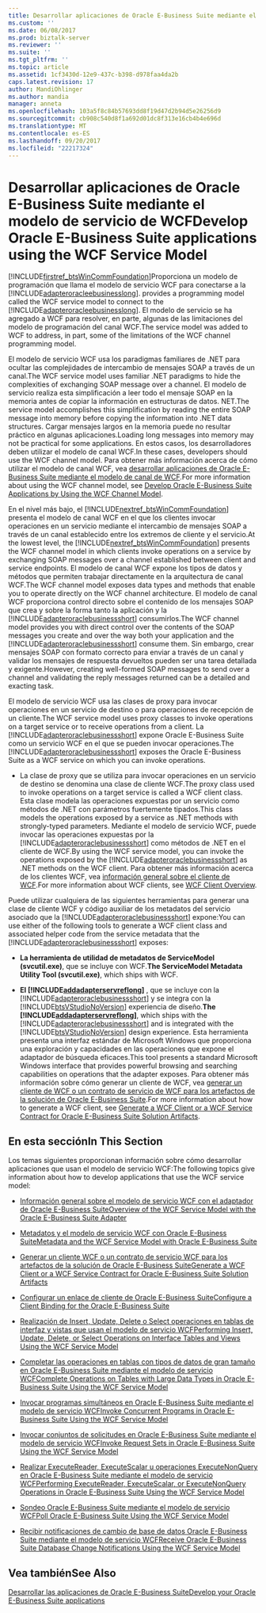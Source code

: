 ```yaml
---
title: Desarrollar aplicaciones de Oracle E-Business Suite mediante el modelo de servicio de WCF | Documentos de Microsoft
ms.custom: ''
ms.date: 06/08/2017
ms.prod: biztalk-server
ms.reviewer: ''
ms.suite: ''
ms.tgt_pltfrm: ''
ms.topic: article
ms.assetid: 1cf3430d-12e9-437c-b398-d978faa4da2b
caps.latest.revision: 17
author: MandiOhlinger
ms.author: mandia
manager: anneta
ms.openlocfilehash: 103a5f8c84b57693dd8f19d47d2b94d5e26256d9
ms.sourcegitcommit: cb908c540d8f1a692d01dc8f313e16cb4b4e696d
ms.translationtype: MT
ms.contentlocale: es-ES
ms.lasthandoff: 09/20/2017
ms.locfileid: "22217324"
---
```

# <a name="develop-oracle-e-business-suite-applications-using-the-wcf-service-model"></a><span data-ttu-id="8bf29-102">Desarrollar aplicaciones de Oracle E-Business Suite mediante el modelo de servicio de WCF</span><span class="sxs-lookup"><span data-stu-id="8bf29-102">Develop Oracle E-Business Suite applications using the WCF Service Model</span></span>
[!INCLUDE[firstref_btsWinCommFoundation](../../includes/firstref-btswincommfoundation-md.md)]<span data-ttu-id="8bf29-103">Proporciona un modelo de programación que llama el modelo de servicio WCF para conectarse a la [!INCLUDE[adapteroracleebusinesslong](../../includes/adapteroracleebusinesslong-md.md)].</span><span class="sxs-lookup"><span data-stu-id="8bf29-103"> provides a programming model called the WCF service model to connect to the [!INCLUDE[adapteroracleebusinesslong](../../includes/adapteroracleebusinesslong-md.md)].</span></span> <span data-ttu-id="8bf29-104">El modelo de servicio se ha agregado a WCF para resolver, en parte, algunas de las limitaciones del modelo de programación del canal WCF.</span><span class="sxs-lookup"><span data-stu-id="8bf29-104">The service model was added to WCF to address, in part, some of the limitations of the WCF channel programming model.</span></span>  
  
 <span data-ttu-id="8bf29-105">El modelo de servicio WCF usa los paradigmas familiares de .NET para ocultar las complejidades de intercambio de mensajes SOAP a través de un canal.</span><span class="sxs-lookup"><span data-stu-id="8bf29-105">The WCF service model uses familiar .NET paradigms to hide the complexities of exchanging SOAP message over a channel.</span></span> <span data-ttu-id="8bf29-106">El modelo de servicio realiza esta simplificación a leer todo el mensaje SOAP en la memoria antes de copiar la información en estructuras de datos. NET.</span><span class="sxs-lookup"><span data-stu-id="8bf29-106">The service model accomplishes this simplification by reading the entire SOAP message into memory before copying the information into .NET data structures.</span></span> <span data-ttu-id="8bf29-107">Cargar mensajes largos en la memoria puede no resultar práctico en algunas aplicaciones.</span><span class="sxs-lookup"><span data-stu-id="8bf29-107">Loading long messages into memory may not be practical for some applications.</span></span> <span data-ttu-id="8bf29-108">En estos casos, los desarrolladores deben utilizar el modelo de canal WCF.</span><span class="sxs-lookup"><span data-stu-id="8bf29-108">In these cases, developers should use the WCF channel model.</span></span> <span data-ttu-id="8bf29-109">Para obtener más información acerca de cómo utilizar el modelo de canal WCF, vea [desarrollar aplicaciones de Oracle E-Business Suite mediante el modelo de canal de WCF](../../adapters-and-accelerators/adapter-oracle-ebs/develop-oracle-e-business-suite-applications-using-the-wcf-channel-model.md).</span><span class="sxs-lookup"><span data-stu-id="8bf29-109">For more information about using the WCF channel model, see [Develop Oracle E-Business Suite Applications by Using the WCF Channel Model](../../adapters-and-accelerators/adapter-oracle-ebs/develop-oracle-e-business-suite-applications-using-the-wcf-channel-model.md).</span></span>  
  
 <span data-ttu-id="8bf29-110">En el nivel más bajo, el [!INCLUDE[nextref_btsWinCommFoundation](../../includes/nextref-btswincommfoundation-md.md)] presenta el modelo de canal WCF en el que los clientes invocar operaciones en un servicio mediante el intercambio de mensajes SOAP a través de un canal establecido entre los extremos de cliente y el servicio.</span><span class="sxs-lookup"><span data-stu-id="8bf29-110">At the lowest level, the [!INCLUDE[nextref_btsWinCommFoundation](../../includes/nextref-btswincommfoundation-md.md)] presents the WCF channel model in which clients invoke operations on a service by exchanging SOAP messages over a channel established between client and service endpoints.</span></span> <span data-ttu-id="8bf29-111">El modelo de canal WCF expone los tipos de datos y métodos que permiten trabajar directamente en la arquitectura de canal WCF.</span><span class="sxs-lookup"><span data-stu-id="8bf29-111">The WCF channel model exposes data types and methods that enable you to operate directly on the WCF channel architecture.</span></span> <span data-ttu-id="8bf29-112">El modelo de canal WCF proporciona control directo sobre el contenido de los mensajes SOAP que crea y sobre la forma tanto la aplicación y la [!INCLUDE[adapteroraclebusinessshort](../../includes/adapteroraclebusinessshort-md.md)] consumirlos.</span><span class="sxs-lookup"><span data-stu-id="8bf29-112">The WCF channel model provides you with direct control over the contents of the SOAP messages you create and over the way both your application and the [!INCLUDE[adapteroraclebusinessshort](../../includes/adapteroraclebusinessshort-md.md)] consume them.</span></span> <span data-ttu-id="8bf29-113">Sin embargo, crear mensajes SOAP con formato correcto para enviar a través de un canal y validar los mensajes de respuesta devueltos pueden ser una tarea detallada y exigente.</span><span class="sxs-lookup"><span data-stu-id="8bf29-113">However, creating well-formed SOAP messages to send over a channel and validating the reply messages returned can be a detailed and exacting task.</span></span>  
  
 <span data-ttu-id="8bf29-114">El modelo de servicio WCF usa las clases de proxy para invocar operaciones en un servicio de destino o para operaciones de recepción de un cliente.</span><span class="sxs-lookup"><span data-stu-id="8bf29-114">The WCF service model uses proxy classes to invoke operations on a target service or to receive operations from a client.</span></span> <span data-ttu-id="8bf29-115">La [!INCLUDE[adapteroraclebusinessshort](../../includes/adapteroraclebusinessshort-md.md)] expone Oracle E-Business Suite como un servicio WCF en el que se pueden invocar operaciones.</span><span class="sxs-lookup"><span data-stu-id="8bf29-115">The [!INCLUDE[adapteroraclebusinessshort](../../includes/adapteroraclebusinessshort-md.md)] exposes the Oracle E-Business Suite as a WCF service on which you can invoke operations.</span></span>  
  
-   <span data-ttu-id="8bf29-116">La clase de proxy que se utiliza para invocar operaciones en un servicio de destino se denomina una clase de cliente WCF.</span><span class="sxs-lookup"><span data-stu-id="8bf29-116">The proxy class used to invoke operations on a target service is called a WCF client class.</span></span> <span data-ttu-id="8bf29-117">Esta clase modela las operaciones expuestas por un servicio como métodos de .NET con parámetros fuertemente tipados.</span><span class="sxs-lookup"><span data-stu-id="8bf29-117">This class models the operations exposed by a service as .NET methods with strongly-typed parameters.</span></span> <span data-ttu-id="8bf29-118">Mediante el modelo de servicio WCF, puede invocar las operaciones expuestas por la [!INCLUDE[adapteroraclebusinessshort](../../includes/adapteroraclebusinessshort-md.md)] como métodos de .NET en el cliente de WCF.</span><span class="sxs-lookup"><span data-stu-id="8bf29-118">By using the WCF service model, you can invoke the operations exposed by the [!INCLUDE[adapteroraclebusinessshort](../../includes/adapteroraclebusinessshort-md.md)] as .NET methods on the WCF client.</span></span> <span data-ttu-id="8bf29-119">Para obtener más información acerca de los clientes WCF, vea [información general sobre el cliente de WCF](https://msdn.microsoft.com/library/ms735103.aspx).</span><span class="sxs-lookup"><span data-stu-id="8bf29-119">For more information about WCF clients, see [WCF Client Overview](https://msdn.microsoft.com/library/ms735103.aspx).</span></span>
  
 <span data-ttu-id="8bf29-120">Puede utilizar cualquiera de las siguientes herramientas para generar una clase de cliente WCF y código auxiliar de los metadatos del servicio asociado que la [!INCLUDE[adapteroraclebusinessshort](../../includes/adapteroraclebusinessshort-md.md)] expone:</span><span class="sxs-lookup"><span data-stu-id="8bf29-120">You can use either of the following tools to generate a WCF client class and associated helper code from the service metadata that the [!INCLUDE[adapteroraclebusinessshort](../../includes/adapteroraclebusinessshort-md.md)] exposes:</span></span>  
  
-   <span data-ttu-id="8bf29-121">**La herramienta de utilidad de metadatos de ServiceModel (svcutil.exe)**, que se incluye con WCF.</span><span class="sxs-lookup"><span data-stu-id="8bf29-121">**The ServiceModel Metadata Utility Tool (svcutil.exe)**, which ships with WCF.</span></span>  
  
-   <span data-ttu-id="8bf29-122">**El [!INCLUDE[addadapterservreflong](../../includes/addadapterservreflong-md.md)]** , que se incluye con la [!INCLUDE[adapteroraclebusinessshort](../../includes/adapteroraclebusinessshort-md.md)] y se integra con la [!INCLUDE[btsVStudioNoVersion](../../includes/btsvstudionoversion-md.md)] experiencia de diseño.</span><span class="sxs-lookup"><span data-stu-id="8bf29-122">**The [!INCLUDE[addadapterservreflong](../../includes/addadapterservreflong-md.md)]**, which ships with the [!INCLUDE[adapteroraclebusinessshort](../../includes/adapteroraclebusinessshort-md.md)] and is integrated with the [!INCLUDE[btsVStudioNoVersion](../../includes/btsvstudionoversion-md.md)] design experience.</span></span> <span data-ttu-id="8bf29-123">Esta herramienta presenta una interfaz estándar de Microsoft Windows que proporciona una exploración y capacidades en las operaciones que expone el adaptador de búsqueda eficaces.</span><span class="sxs-lookup"><span data-stu-id="8bf29-123">This tool presents a standard Microsoft Windows interface that provides powerful browsing and searching capabilities on operations that the adapter exposes.</span></span> <span data-ttu-id="8bf29-124">Para obtener más información sobre cómo generar un cliente de WCF, vea [generar un cliente de WCF o un contrato de servicio de WCF para los artefactos de la solución de Oracle E-Business Suite](../../adapters-and-accelerators/adapter-oracle-ebs/create-a-wcf-client-or-wcf-service-contract-for-oracle-ebs-solution-artifacts.md).</span><span class="sxs-lookup"><span data-stu-id="8bf29-124">For more information about how to generate a WCF client, see [Generate a WCF Client or a WCF Service Contract for Oracle E-Business Suite Solution Artifacts](../../adapters-and-accelerators/adapter-oracle-ebs/create-a-wcf-client-or-wcf-service-contract-for-oracle-ebs-solution-artifacts.md).</span></span>  
  
## <a name="in-this-section"></a><span data-ttu-id="8bf29-125">En esta sección</span><span class="sxs-lookup"><span data-stu-id="8bf29-125">In This Section</span></span>  
 <span data-ttu-id="8bf29-126">Los temas siguientes proporcionan información sobre cómo desarrollar aplicaciones que usan el modelo de servicio WCF:</span><span class="sxs-lookup"><span data-stu-id="8bf29-126">The following topics give information about how to develop applications that use the WCF service model:</span></span>  
  
-   [<span data-ttu-id="8bf29-127">Información general sobre el modelo de servicio WCF con el adaptador de Oracle E-Business Suite</span><span class="sxs-lookup"><span data-stu-id="8bf29-127">Overview of the WCF Service Model with the Oracle E-Business Suite Adapter</span></span>](../../adapters-and-accelerators/adapter-oracle-ebs/overview-of-the-wcf-service-model-with-the-oracle-e-business-suite-adapter.md)  
  
-   [<span data-ttu-id="8bf29-128">Metadatos y el modelo de servicio WCF con Oracle E-Business Suite</span><span class="sxs-lookup"><span data-stu-id="8bf29-128">Metadata and the WCF Service Model with Oracle E-Business Suite</span></span>](../../adapters-and-accelerators/adapter-oracle-ebs/metadata-and-the-wcf-service-model-with-oracle-e-business-suite.md)  
  
-   [<span data-ttu-id="8bf29-129">Generar un cliente WCF o un contrato de servicio WCF para los artefactos de la solución de Oracle E-Business Suite</span><span class="sxs-lookup"><span data-stu-id="8bf29-129">Generate a WCF Client or a WCF Service Contract for Oracle E-Business Suite Solution Artifacts</span></span>](../../adapters-and-accelerators/adapter-oracle-ebs/create-a-wcf-client-or-wcf-service-contract-for-oracle-ebs-solution-artifacts.md)  
  
-   [<span data-ttu-id="8bf29-130">Configurar un enlace de cliente de Oracle E-Business Suite</span><span class="sxs-lookup"><span data-stu-id="8bf29-130">Configure a Client Binding for the Oracle E-Business Suite</span></span>](../../adapters-and-accelerators/adapter-oracle-ebs/configure-a-client-binding-for-the-oracle-e-business-suite.md)  
  
-   [<span data-ttu-id="8bf29-131">Realización de Insert, Update, Delete o Select operaciones en tablas de interfaz y vistas que usan el modelo de servicio WCF</span><span class="sxs-lookup"><span data-stu-id="8bf29-131">Performing Insert, Update, Delete, or Select Operations on Interface Tables and Views Using the WCF Service Model</span></span>](../../adapters-and-accelerators/adapter-oracle-ebs/insert-update-delete-select-on-interface-tables-and-views-with-a-wcf-service.md)  
  
-   [<span data-ttu-id="8bf29-132">Completar las operaciones en tablas con tipos de datos de gran tamaño en Oracle E-Business Suite mediante el modelo de servicio WCF</span><span class="sxs-lookup"><span data-stu-id="8bf29-132">Complete Operations on Tables with Large Data Types in Oracle E-Business Suite Using the WCF Service Model</span></span>](../../adapters-and-accelerators/adapter-oracle-ebs/run-table-operations-with-large-data-types-in-oracle-ebs-using-a-wcf-service.md)  
  
-   [<span data-ttu-id="8bf29-133">Invocar programas simultáneos en Oracle E-Business Suite mediante el modelo de servicio WCF</span><span class="sxs-lookup"><span data-stu-id="8bf29-133">Invoke Concurrent Programs in Oracle E-Business Suite Using the WCF Service Model</span></span>](../../adapters-and-accelerators/adapter-oracle-ebs/run-concurrent-programs-in-oracle-e-business-suite-using-the-wcf-service-model.md)  
  
-   [<span data-ttu-id="8bf29-134">Invocar conjuntos de solicitudes en Oracle E-Business Suite mediante el modelo de servicio WCF</span><span class="sxs-lookup"><span data-stu-id="8bf29-134">Invoke Request Sets in Oracle E-Business Suite Using the WCF Service Model</span></span>](../../adapters-and-accelerators/adapter-oracle-ebs/invoke-request-sets-in-oracle-e-business-suite-using-the-wcf-service-model.md)  
  
-   [<span data-ttu-id="8bf29-135">Realizar ExecuteReader, ExecuteScalar u operaciones ExecuteNonQuery en Oracle E-Business Suite mediante el modelo de servicio WCF</span><span class="sxs-lookup"><span data-stu-id="8bf29-135">Performing ExecuteReader, ExecuteScalar, or ExecuteNonQuery Operations in Oracle E-Business Suite Using the WCF Service Model</span></span>](../../adapters-and-accelerators/adapter-oracle-ebs/executereader-executescalar-executenonquery-in-oracle-ebs-with-a-wcf-service.md)  
  
-   [<span data-ttu-id="8bf29-136">Sondeo Oracle E-Business Suite mediante el modelo de servicio WCF</span><span class="sxs-lookup"><span data-stu-id="8bf29-136">Poll Oracle E-Business Suite Using the WCF Service Model</span></span>](../../adapters-and-accelerators/adapter-oracle-ebs/poll-oracle-e-business-suite-using-the-wcf-service-model.md)  
  
-   [<span data-ttu-id="8bf29-137">Recibir notificaciones de cambio de base de datos Oracle E-Business Suite mediante el modelo de servicio WCF</span><span class="sxs-lookup"><span data-stu-id="8bf29-137">Receive Oracle E-Business Suite Database Change Notifications Using the WCF Service Model</span></span>](../../adapters-and-accelerators/adapter-oracle-ebs/receive-oracle-ebs-database-change-notifications-using-the-wcf-service-model.md)  
  
## <a name="see-also"></a><span data-ttu-id="8bf29-138">Vea también</span><span class="sxs-lookup"><span data-stu-id="8bf29-138">See Also</span></span>  
[<span data-ttu-id="8bf29-139">Desarrollar las aplicaciones de Oracle E-Business Suite</span><span class="sxs-lookup"><span data-stu-id="8bf29-139">Develop your Oracle E-Business Suite applications</span></span>](../../adapters-and-accelerators/adapter-oracle-ebs/develop-your-oracle-e-business-suite-applications.md)